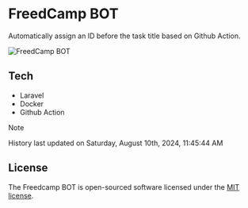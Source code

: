 # FreedCamp BOT

Automatically assign an ID before the task title based on Github Action.

![FreedCamp BOT](https://repository-images.githubusercontent.com/737932867/7d34798b-2680-471c-b089-a78a718d3d6a)

## Tech

- Laravel
- Docker
- Github Action

> [!NOTE]  
> History last updated on Saturday, August 10th, 2024, 11:45:44 AM

## License

The Freedcamp BOT is open-sourced software licensed under the [MIT license](https://opensource.org/licenses/MIT).
